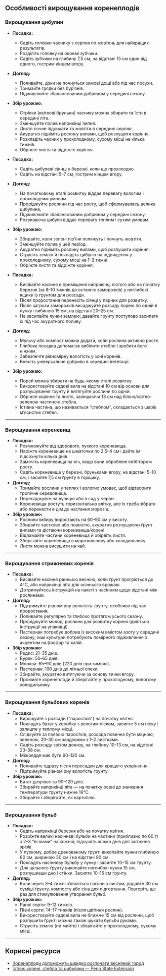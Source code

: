 ## Особливості вирощування коренеплодів

### Вирощування цибулин


- **Посадка:**
  - Садіть головки часнику з серпня по жовтень для найкращих результатів.
  - Розділіть головку на окремі зубчики.
  - Садіть зубчики на глибину 7,5 см, на відстані 15 см один від одного, гострим кінцем вгору.
- **Догляд:**
  - Поливайте, доки не почнуться зимові дощі або під час посухи.
  - Тримайте грядки без бур’янів.
  - Підживлюйте збалансованим добривом у середині сезону.
- **Збір урожаю:**
  - Стрілки (квіткові бруньки) часнику можна збирати та їсти в середині літа.
  - Зменшуйте полив наприкінці липня.
  - Листя почне підсихати та жовтіти в середині серпня.
  - Акуратно підніміть рослину вилами, щоб розпушити коріння.
  - Розкладіть часник у прохолодному, сухому місці на кілька тижнів.
  - Обріжте листя та відріжте коріння.


- **Посадка:**
  - Садіть цибулеві сіянці у березні, коли ще прохолодно.
  - Садіть на відстані 5–7 см, гострим кінцем вгору.
- **Догляд:**
  - На початковому етапі розвитку віддає перевагу вологим і прохолодним умовам.
  - Проріджуйте рослини під час росту, щоб сформувалась велика цибулина.
  - Підживлюйте збалансованим добривом у середині сезону.
  - Розвиваюча цибуля віддає перевагу теплим і сухим умовам.
- **Збір урожаю:**
  - Збирайте, коли зелені пір’їни поляжуть і почнуть жовтіти.
  - Зменшуйте полив у цей період.
  - Акуратно підніміть рослину вилами, щоб розпушити коріння.
  - Струсіть землю й покладіть цибулю на підвищення у прохолодному, сухому місці на 1–2 тижні.
  - Обріжте листя та відріжте коріння.


- **Посадка:**
  - Висівайте насіння в приміщенні наприкінці лютого або на початку березня (за 8–10 тижнів до останніх заморозків) у неглибокі ящики із ґрунтом для розсади.
  - Після проростання перенесіть сіянці у парник для розвитку.
  - Після загрози заморозків висаджуйте розсаду порею по одній в лунку глибиною 15 см, на відстані 20–25 см.
  - Не засипайте лунки землею; давайте ґрунту поступово засипати їх під час акуратного поливу.
- **Догляд:**
  - Мульчу або компост можна додати, коли рослина активно росте.
  - Глибока посадка допомагає вибілити стебло і зробити його ніжним.
  - Забезпечте рівномірну вологість у зоні коренів.
  - Внесіть універсальне добриво в середині вегетації.
- **Збір урожаю:**
  - Порей можна збирати на будь-якому етапі розвитку.
  - Використовуйте садові вила на відстані 10 см від основи для розпушування ґрунту й витягуйте рослини по одній.
  - Обріжте коріння та листя, залишаючи 13 см над білою/світло-зеленою частиною стебла.
  - Їстівна частина, що називається “стеблом”, складається з шарів м’ясистих стебел.

---

### Вирощування кореневищ


- **Посадка:**
  - Розмножуйте від здорового, пухкого кореневища.
  - Наріжте кореневище на шматочки по 2,5–4 см і дайте їм підсохнути кілька днів.
  - Замочіть кореневища на ніч, якщо вони оброблені інгібітором росту.
  - Садіть кореневища у березні, бруньками вгору, на відстані 5–10 см, і засипте 7,5 см ґрунту в горщику.
- **Догляд:**
  - Тримайте рослини у теплих і вологих умовах, щоб відтворити тропічне середовище.
  - Пересаджуйте на вулицю або в сад у червні.
  - Кореневища ростуть горизонтально влітку, але їх треба зібрати або перенести в дім до настання морозів.
- **Збір урожаю:**
  - Рослини імбиру виростають на 60–90 см у висоту.
  - Збирайте частково або повністю, акуратно розпушуючи ґрунт вилами та дістаючи кореневища/корені.
  - Відламайте частини кореневища й обірвіть листя.
  - Зберігайте кореневища в морозильнику або холодильнику.
  - Листя можна висушити на чай.

---

### Вирощування стрижневих коренів


- **Посадка:**
  - Висівайте насіння ранньою весною, коли ґрунт прогріється до 4°C, або наприкінці літа для осіннього врожаю.
  - Дотримуйтесь інструкцій на пакеті з насінням щодо відстані між рослинами.
- **Догляд:**
  - Підтримуйте рівномірну вологість ґрунту, особливо під час проростання.
  - Поливайте регулярно та глибоко протягом усього сезону.
  - Проріджуйте молоді рослини для розвитку кореня (дивіться інструкції на упаковці).
  - Пастернак потребує добрив із високим вмістом азоту у середині сезону; інші культури потребують помірного підживлення з акцентом на фосфор та калій.
- **Збір урожаю:**
  - Редис: 21–35 днів.
  - Буряк: 50–65 днів.
  - Морква: 65–90 днів (220 днів при зимівлі).
  - Пастернак: 100 днів до літньої спеки.
  - Збирайте, акуратно витягуючи за основу гички вгору.
  - Промийте коренеплоди й зберігайте у прохолодному, вологому холодильнику.

---

### Вирощування бульбових коренів


- **Посадка:**
  - Вирощуйте з розсади (“паростків”) на початку квітня.
  - Покладіть батат у коробку з вологим піском, засипте 5 см піску і залиште у теплому місці.
  - Слідкуйте за появою паростків; розсада повинна бути міцною, зеленою, 20–30 см завдовжки з 1–2 листками.
  - Садіть розсаду зрізом донизу, на глибину 10–13 см, на відстані 23–38 см.
  - Міжряддя має бути 90–120 см.
- **Догляд:**
  - Поливайте одразу після пересадки для кращого укорінення.
  - Підтримуйте рівномірну вологість ґрунту.
- **Збір урожаю:**
  - Батат дозріває за 90–120 днів.
  - Збирайте наприкінці літа — на початку осені до зниження температури ґрунту нижче 16°C.
  - Збирайте і зберігайте, як картоплю.

---

### Вирощування бульб


- **Посадка:**
  - Садіть наприкінці березня або на початку квітня.
  - Розріжте великі насіннєві бульби на частини (приблизно по 60 г) з 2–3 “вічками” на кожній; підсушіть кілька днів для загоєння зрізів.
  - У пухкому, добре дренованому ґрунті викопайте лунки глибиною 60 см, шириною 30 см і на відстані 90 см.
  - Покладіть насіннєву бульбу у лунку і засипте 10–15 см ґрунту.
  - Для щільного ґрунту викопайте неглибокі лунки 15 см, розпушивши дно і стінки. Засипте 10–15 см ґрунту.
- **Догляд:**
  - Коли через 3–4 тижні з’являться пагони з листям, додайте 30 см суміші ґрунту, компосту або сіна для підгортання. Повторіть ще раз для стимулювання утворення бульб.
- **Збір урожаю:**
  - Ранні сорти: 9–12 тижнів.
  - Пізні сорти: 14–17 тижнів (після цвітіння рослин).
  - Використовуйте садові вила не ближче 15 см від рослини, щоб розпушити ґрунт; можна також шукати бульби руками.
  - Струсіть землю (не мийте) і зберігайте у прохолодному, сухому місці.

---

## Корисні ресурси

- [Коренеплоди допоможуть швидко розпочати весняний город](https://extension.oregonstate.edu/gardening/vegetables/root-crops-can-jump-start-your-spring-garden)
- [Їстівні корені, стебла та цибулини — Penn State Extension](https://extension.psu.edu/edible-roots-stems-and-bulbs)

